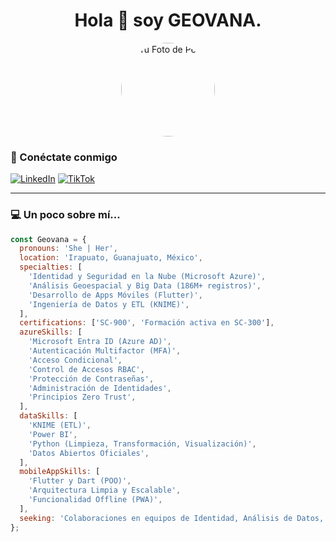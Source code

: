 <h1 align="center">Hola 👋 soy GEOVANA.</h1>

<div align="center">
  <img src="https://avatars.githubusercontent.com/u/TU_USUARIO_DE_GITHUB?s=400&v=4" alt="Tu Foto de Perfil" width="150" style="border-radius:50%;"/>
</div>

### 🚀 Conéctate conmigo

[![LinkedIn](https://img.shields.io/badge/LinkedIn-0077B5?style=for-the-badge&logo=linkedin&logoColor=white)](https://www.linkedin.com/in/geovana-sepulveda/)
[![TikTok](https://img.shields.io/badge/TikTok-000000?style=for-the-badge&logo=tiktok&logoColor=white)](https://www.tiktok.com/@geo.cloud?_t=ZS-8zIj8xZXjXD&_r=1)

---

### 💻 Un poco sobre mí...

```javascript
const Geovana = {
  pronouns: 'She | Her',
  location: 'Irapuato, Guanajuato, México',
  specialties: [
    'Identidad y Seguridad en la Nube (Microsoft Azure)',
    'Análisis Geoespacial y Big Data (186M+ registros)',
    'Desarrollo de Apps Móviles (Flutter)',
    'Ingeniería de Datos y ETL (KNIME)',
  ],
  certifications: ['SC-900', 'Formación activa en SC-300'],
  azureSkills: [
    'Microsoft Entra ID (Azure AD)',
    'Autenticación Multifactor (MFA)',
    'Acceso Condicional',
    'Control de Accesos RBAC',
    'Protección de Contraseñas',
    'Administración de Identidades',
    'Principios Zero Trust',
  ],
  dataSkills: [
    'KNIME (ETL)',
    'Power BI',
    'Python (Limpieza, Transformación, Visualización)',
    'Datos Abiertos Oficiales',
  ],
  mobileAppSkills: [
    'Flutter y Dart (POO)',
    'Arquitectura Limpia y Escalable',
    'Funcionalidad Offline (PWA)',
  ],
  seeking: 'Colaboraciones en equipos de Identidad, Análisis de Datos, Seguridad Cloud o Desarrollo con Impacto Social.',
};



